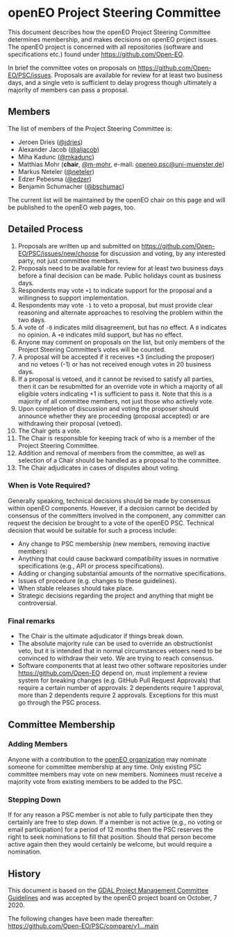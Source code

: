 # openEO Project Steering Committee

This document describes how the openEO Project Steering Committee determines membership, and makes decisions on openEO project issues. The openEO project is concerned with all repositories (software and specifications etc.) found under <https://github.com/Open-EO>.

In brief the committee votes on proposals on <https://github.com/Open-EO/PSC/issues>. Proposals are available for review for at least two business days, and a single veto is sufficient to delay progress though ultimately a majority of members can pass a proposal.

## Members

The list of members of the Project Steering Committee is:

* Jeroen Dries ([@jdries](https://github.com/jdries))
* Alexander Jacob ([@aljacob](https://github.com/aljacob))
* Miha Kadunc ([@mkadunc](https://github.com/mkadunc))
* Matthias Mohr (**chair**, [@m-mohr](https://github.com/m-mohr), e-mail: openeo.psc@uni-muenster.de)
* Markus Neteler ([@neteler](https://github.com/neteler))
* Edzer Pebesma ([@edzer](https://github.com/edzer))
* Benjamin Schumacher ([@bschumac](https://github.com/bschumac))

The current list will be maintained by the openEO chair on this page and will be published to the openEO web pages, too.

## Detailed Process

1. Proposals are written up and submitted on <https://github.com/Open-EO/PSC/issues/new/choose> for discussion and voting, by any interested party, not just committee members.
2. Proposals need to be available for review for at least two business days before a final decision can be made. Public holidays count as business days.
3. Respondents may vote `+1` to indicate support for the proposal and a willingness to support implementation.
4. Respondents may vote `-1` to veto a proposal, but must provide clear reasoning and alternate approaches to resolving the problem within the two days.
5. A vote of `-0` indicates mild disagreement, but has no effect. A `0` indicates no opinion. A `+0` indicates mild support, but has no effect.
6. Anyone may comment on proposals on the list, but only members of the Project Steering Committee’s votes will be counted.
7. A proposal will be accepted if it receives +3 (including the proposer) and no vetoes (-1) or has not received enough votes in 20 business days.
8. If a proposal is vetoed, and it cannot be revised to satisfy all parties, then it can be resubmitted for an override vote in which a majority of all eligible voters indicating +1 is sufficient to pass it. Note that this is a majority of all committee members, not just those who actively vote.
9. Upon completion of discussion and voting the proposer should announce whether they are proceeding (proposal accepted) or are withdrawing their proposal (vetoed).
10. The Chair gets a vote.
11. The Chair is responsible for keeping track of who is a member of the Project Steering Committee.
12. Addition and removal of members from the committee, as well as selection of a Chair should be handled as a proposal to the committee. 
13. The Chair adjudicates in cases of disputes about voting.

### When is Vote Required?

Generally speaking, technical decisions should be made by consensus within openEO components. However, if a decision cannot be decided by consensus of the committers involved in the component, any committer can request the decision be brought to a vote of the openEO PSC. Technical decision that would be suitable for such a process include:

* Any change to PSC membership (new members, removing inactive members)
* Anything that could cause backward compatibility issues in normative specifications (e.g., API or process specifications).
* Adding or changing substantial amounts of the normative specifications.
* Issues of procedure (e.g. changes to these guidelines).
* When stable releases should take place.
* Strategic decisions regarding the project and anything that might be controversial.

### Final remarks

* The Chair is the ultimate adjudicator if things break down.
* The absolute majority rule can be used to override an obstructionist veto, but it is intended that in normal circumstances vetoers need to be convinced to withdraw their veto. We are trying to reach consensus.
* Software components that at least two other software repositories under <https://github.com/Open-EO> depend on, must implement a review system for breaking changes (e.g. GitHub Pull Request Approvals) that require a certain number of approvals: 2 dependents require 1 approval, more than 2 dependents require 2 approvals. Exceptions for this must go through the PSC process.

## Committee Membership

### Adding Members

Anyone with a contribution to the [openEO organization](https://github.com/Open-EO) may nominate someone for committee membership at any time. Only existing PSC committee members may vote on new members. Nominees must receive a majority vote from existing members to be added to the PSC.

### Stepping Down

If for any reason a PSC member is not able to fully participate then they certainly are free to step down. If a member is not active (e.g., no voting or email participation) for a period of 12 months then the PSC reserves the right to seek nominations to fill that position. Should that person become active again then they would certainly be welcome, but would require a nomination.

## History

This document is based on the [GDAL Project Management Committee Guidelines](https://gdal.org/development/rfc/rfc1_pmc.html#rfc-1) and was accepted by the openEO project board on October, 7 2020.

The following changes have been made thereafter: <https://github.com/Open-EO/PSC/compare/v1...main>

